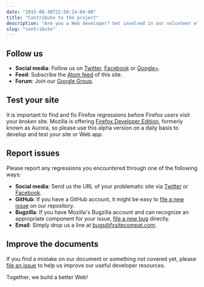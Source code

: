 ```yaml
---
date: "2015-08-30T22:50:24-04:00"
title: "Contribute to the project"
description: "Are you a Web developer? Get involved in our volunteer efforts by starting to use Firefox Developer Edition today!"
slug: "contribute"
---
```

## Follow us

* **Social media**: Follow us on [Twitter](https://twitter.com/FxSiteCompat), [Facebook](https://www.facebook.com/FxSiteCompat) or [Google+](https://plus.google.com/+FxSiteCompatibility).
* **Feed**: Subscribe the [Atom feed](/en-US/index.xml) of this site.
* **Forum**: Join our [Google Group](https://groups.google.com/forum/#!forum/fxsitecompat).

## Test your site

It is important to find and fix Firefox regressions before Firefox users visit your *broken* site. Mozilla is offering [Firefox Developer Edition](https://www.mozilla.org/firefox/developer/), formerly known as Aurora, so please use this alpha version on a daily basis to develop and test your site or Web app.

## Report issues

Please report any regressions you encountered through one of the following ways:

* **Social media**: Send us the URL of your problematic site via [Twitter](https://twitter.com/intent/tweet?text=@fxsitecompat&related=fxsitecompat) or [Facebook](https://www.facebook.com/messages/633917723366737).
* **GitHub**: If you have a GitHub account, it might be easy to [file a new issue](https://github.com/fxsitecompat/reports/issues/new) on our repository.
* **Bugzilla**: If you have Mozilla's Bugzilla account and can recognize an appropriate component for your issue, [file a new bug](https://bugzilla.mozilla.org/enter_bug.cgi?product=Core&keywords=regression%2C%20site-compat&cc=kohei.yoshino@gmail.com) directly.
* **Email**: Simply drop us a line at [bugs@fxsitecompat.com](mailto:bugs@fxsitecompat.com).

## Improve the documents

If you find a mistake on our document or something not covered yet, please [file an issue](https://github.com/fxsitecompat/www.fxsitecompat.com/issues/new) to help us improve our useful developer resources.

Together, we build a better Web!
